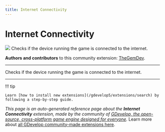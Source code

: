 ```yaml
---
title: Internet Connectivity
---
```

# Internet Connectivity 

![](https://resources.gdevelop-app.com/assets/Icons/access-point-network.svg)
Checks if the device running the game is connected to the internet.

**Authors and contributors** to this community extension: [TheGemDev](https://gd.games/TheGemDev).

---

Checks if the device running the game is connected to the internet.

---

!!! tip

    Learn [how to install new extensions](/gdevelop5/extensions/search) by following a step-by-step guide.

*This page is an auto-generated reference page about the **Internet Connectivity** extension, made by the community of [GDevelop, the open-source, cross-platform game engine designed for everyone](https://gdevelop.io/).* Learn more about [all GDevelop community-made extensions here](/gdevelop5/extensions).